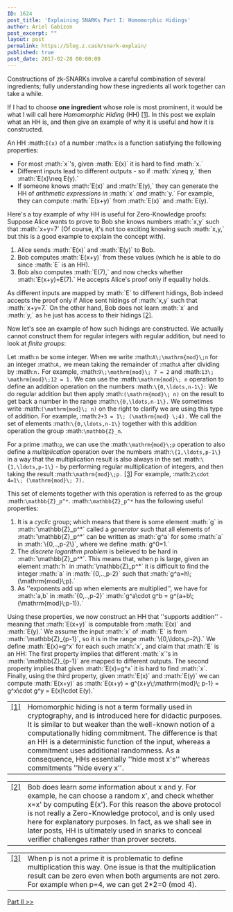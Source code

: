 ```yaml
---
ID: 1624
post_title: 'Explaining SNARKs Part I: Homomorphic Hidings'
author: Ariel Gabizon
post_excerpt: ""
layout: post
permalink: https://blog.z.cash/snark-explain/
published: true
post_date: 2017-02-28 00:00:00
---
```

Constructions of zk-SNARKs involve a careful combination of several ingredients; fully understanding how these ingredients all work together can take a while.

If I had to choose <strong>one ingredient</strong> whose role is most prominent, it would be what I will call here <em>Homomorphic Hiding</em> (HH) <a id="id1" class="footnote-reference" href="#id4">[1]</a>. In this post we explain what an HH is, and then give an example of why it is useful and how it is constructed.

An HH :math:`E(x)` of a number :math:`x` is a function satisfying the following properties:
<ul>
 	<li>For most :math:`x`'s, given :math:`E(x)` it is hard to find :math:`x.`</li>
 	<li>Different inputs lead to different outputs - so if :math:`x\neq y,` then :math:`E(x)\neq E(y).`</li>
 	<li>If someone knows :math:`E(x)` and :math:`E(y),` they can generate the HH of <em>arithmetic expressions in</em> :math:`x` <em>and</em> :math:`y.` For example, they can compute :math:`E(x+y)` from :math:`E(x)` and :math:`E(y).`</li>
</ul>
Here's a toy example of why HH is useful for Zero-Knowledge proofs: Suppose Alice wants to prove to Bob she knows numbers :math:`x,y` such that :math:`x+y=7` (Of course, it's not too exciting knowing such :math:`x,y,` but this is a good example to explain the concept with).
<ol>
 	<li>Alice sends :math:`E(x)` and :math:`E(y)` to Bob.</li>
 	<li>Bob computes :math:`E(x+y)` from these values (which he is able to do since :math:`E` is an HH).</li>
 	<li>Bob also computes :math:`E(7),` and now checks whether :math:`E(x+y)=E(7).` He accepts Alice's proof only if equality holds.</li>
</ol>
As different inputs are mapped by :math:`E` to different hidings, Bob indeed accepts the proof only if Alice sent hidings of :math:`x,y` such that :math:`x+y=7.` On the other hand, Bob does not learn :math:`x` and :math:`y,` as he just has access to their hidings <a id="id2" class="footnote-reference" href="#id5">[2]</a>.

Now let's see an example of how such hidings are constructed. We actually cannot construct them for regular integers with regular addition, but need to look at <em>finite groups</em>:

Let :math:`n` be some integer. When we write :math:`A\;\mathrm{mod}\;n` for an integer :math:`A,` we mean taking the remainder of :math:`A` after dividing by :math:`n.` For example, :math:`9\;\mathrm{mod}\; 7 = 2` and :math:`13\; \mathrm{mod}\;12 = 1.` We can use the :math:`\mathrm{mod}\; n` operation to define an addition operation on the numbers :math:`\{0,\ldots,n-1\}:` We do regular addition but then apply :math:`(\mathrm{mod}\; n)` on the result to get back a number in the range :math:`\{0,\ldots,n-1\}.` We sometimes write :math:`(\mathrm{mod}\; n)` on the right to clarify we are using this type of addition. For example, :math:`2+3 = 1\; (\mathrm{mod} \;4).` We call the set of elements :math:`\{0,\ldots,n-1\}` together with this addition operation the group :math:`\mathbb{Z}_n`.

For a prime :math:`p`, we can use the :math:`\mathrm{mod}\;p` operation to also define a <em>multiplication</em> operation over the numbers :math:`\{1,\ldots,p-1\}` in a way that the multiplication result is also always in the set :math:`\{1,\ldots,p-1\}` - by performing regular multiplication of integers, and then taking the result :math:`\mathrm{mod}\;p.` <a id="id3" class="footnote-reference" href="#id6">[3]</a> For example, :math:`2\cdot 4=1\; (\mathrm{mod}\; 7).`

This set of elements together with this operation is referred to as the group :math:`\mathbb{Z}_p^*`. :math:`\mathbb{Z}_p^*` has the following useful properties:
<ol>
 	<li>It is a <em>cyclic</em> group; which means that there is some element :math:`g` in :math:`\mathbb{Z}_p^*` called a <em>generator</em> such that all elements of :math:`\mathbb{Z}_p^*` can be written as :math:`g^a` for some :math:`a` in :math:`\{0,..,p-2\}`, where we define :math:`g^0=1.`</li>
 	<li>The <em>discrete logarithm problem</em> is believed to be hard in :math:`\mathbb{Z}_p^*`. This means that, when p is large, given an element :math:`h` in :math:`\mathbb{Z}_p^*` it is difficult to find the integer :math:`a` in :math:`{0,..,p-2}` such that :math:`g^a=h\;(\mathrm{mod}\;p).`</li>
 	<li>As ''exponents add up when elements are multiplied'', we have for :math:`a,b` in :math:`{0,..,p-2}` :math:`g^a\cdot g^b = g^{a+b\;(\mathrm{mod}\;p-1)}.`</li>
</ol>
Using these properties, we now construct an HH that ''supports addition'' - meaning that :math:`E(x+y)` is computable from :math:`E(x)` and :math:`E(y).` We assume the input :math:`x` of :math:`E` is from :math:`\mathbb{Z}_{p-1}`, so it is in the range :math:`\{0,\ldots,p-2\}.` We define :math:`E(x)=g^x` for each such :math:`x`, and claim that :math:`E` is an HH: The first property implies that different :math:`x`'s in :math:`\mathbb{Z}_{p-1}` are mapped to different outputs. The second property implies that given :math:`E(x)=g^x` it is hard to find :math:`x`. Finally, using the third property, given :math:`E(x)` and :math:`E(y)` we can compute :math:`E(x+y)` as :math:`E(x+y) = g^{x+y\;\mathrm{mod}\; p-1} = g^x\cdot g^y = E(x)\cdot E(y).`
<table id="id4" class="docutils footnote" frame="void" rules="none">
<tbody valign="top">
<tr>
<td class="label"><a class="fn-backref" href="#id1">[1]</a></td>
<td>Homomorphic hiding is not a term formally used in cryptography, and is introduced here for didactic purposes. It is similar to but weaker than the well-known notion of a computationally hiding commitment. The difference is that an HH is a deterministic function of the input, whereas a commitment uses additional randomness. As a consequence, HHs essentially ''hide most x's'' whereas commitments ''hide every x''.</td>
</tr>
</tbody>
</table>
<table id="id5" class="docutils footnote" frame="void" rules="none"><colgroup> <col class="label" /> <col /></colgroup>
<tbody valign="top">
<tr>
<td class="label"><a class="fn-backref" href="#id2">[2]</a></td>
<td>Bob does learn <em>some</em> information about x and y. For example, he can choose a random x', and check whether x=x' by computing E(x'). For this reason the above protocol is not really a Zero-Knowledge protocol, and is only used here for explanatory purposes. In fact, as we shall see in later posts, HH is ultimately used in snarks to conceal verifier challenges rather than prover secrets.</td>
</tr>
</tbody>
</table>
<table id="id6" class="docutils footnote" frame="void" rules="none"><colgroup> <col class="label" /> <col /></colgroup>
<tbody valign="top">
<tr>
<td class="label"><a class="fn-backref" href="#id3">[3]</a></td>
<td>When p is not a prime it is problematic to define multiplication this way. One issue is that the multiplication result can be zero even when both arguments are not zero. For example when p=4, we can get 2*2=0 (mod 4).</td>
</tr>
</tbody>
</table>
<p><a class="reference external" href="/snark-explain2">Part II &gt;&gt;</a></p>